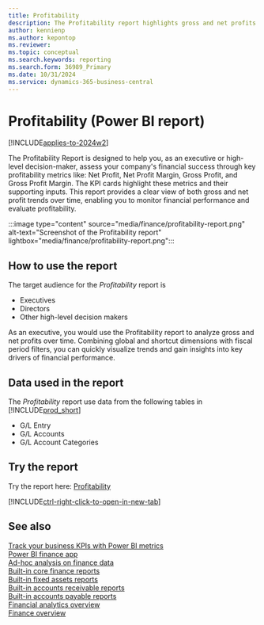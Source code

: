 ```yaml
---
title: Profitability
description: The Profitability report highlights gross and net profits over time.
author: kennienp
ms.author: kepontop
ms.reviewer:
ms.topic: conceptual
ms.search.keywords: reporting
ms.search.form: 36989_Primary
ms.date: 10/31/2024
ms.service: dynamics-365-business-central
---
```


# Profitability (Power BI report)

[!INCLUDE[applies-to-2024w2](includes/applies-to-2024w2.md)]

The Profitability Report is designed to help you, as an executive or high-level decision-maker, assess your company's financial success through key profitability metrics like: Net Profit, Net Profit Margin, Gross Profit, and Gross Profit Margin. The KPI cards highlight these metrics and their supporting inputs. This report provides a clear view of both gross and net profit trends over time, enabling you to monitor financial performance and evaluate profitability.

:::image type="content" source="media/finance/profitability-report.png" alt-text="Screenshot of the Profitability report" lightbox="media/finance/profitability-report.png":::


## How to use the report

The target audience for the *Profitability* report is
- Executives
- Directors
- Other high-level decision makers

As an executive, you would use the Profitability report to analyze gross and net profits over time. Combining global and shortcut dimensions with fiscal period filters, you can quickly visualize trends and gain insights into key drivers of financial performance. 


<!-- ## Key Performance Indicators (KPIs)

The *Profitability* report includes the following KPIs and measures: 

- [**Gross Profit**](####)
- [**Gross Profit Margin**](####)
- [**Net Profit**](####)
- [**Net Profit Margin**](####)
- [**Revenue**](####)
- [**Cost of Goods Sold**](####)
- [**Expense**](####) -->


## Data used in the report

The *Profitability* report use data from the following tables in [!INCLUDE[prod_short](includes/prod_short.md)]

- G/L Entry
- G/L Accounts
- G/L Account Categories


## Try the report

Try the report here: [Profitability](https://businesscentral.dynamics.com?page=36989)

[!INCLUDE[ctrl-right-click-to-open-in-new-tab](includes/ctrl-right-click-to-open-in-new-tab.md)]

## See also

[Track your business KPIs with Power BI metrics](track-kpis-with-power-bi-metrics.md)   
[Power BI finance app](finance-powerbi-app.md)   
[Ad-hoc analysis on finance data](ad-hoc-analysis-finance.md)   
[Built-in core finance reports](finance-reports.md)  
[Built-in fixed assets reports](fa-reports.md)  
[Built-in accounts receivable reports](receivables-reports.md)  
[Built-in accounts payable reports](payables-reports.md)  
[Financial analytics overview](bi.md)   
[Finance overview](finance.md)    